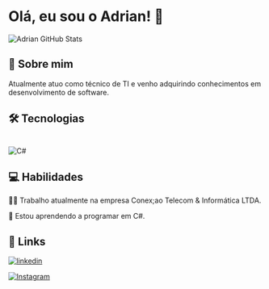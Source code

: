 # Olá, eu sou o Adrian! 👋

![Adrian GitHub Stats](https://github-readme-stats.vercel.app/api?username=Adrian-Alexandre&show_icons=true&theme=radical)

## 🚀 Sobre mim
Atualmente atuo como técnico de TI e venho adquirindo conhecimentos em desenvolvimento de software.


## 🛠 Tecnologias

<div style="display: inline_block"><br/>
    <img align="left" alt="C#" src="https://img.shields.io/badge/C%23-239120?style=for-the-badge&logo=c-sharp&logoColor=white" />
</div><br/>

## 💻 Habilidades

👩‍💻 Trabalho atualmente na empresa Conex;ao Telecom & Informática LTDA.

🧠 Estou aprendendo a programar em C#.

## 🔗 Links
[![linkedin](https://img.shields.io/badge/linkedin-0A66C2?style=for-the-badge&logo=linkedin&logoColor=white)](https://www.linkedin.com/in/adrian-alexandre/)

[![Instagram](https://img.shields.io/badge/Instagram-E4405F?style=for-the-badge&logo=instagram&logoColor=white)](https://www.instagram.com/adrian_alexandre5/)
